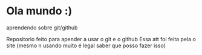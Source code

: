 # Ola mundo :)
 aprendendo sobre git/github

Repositorio feito para apender a usar o git e o github
Essa att foi feita pela o site (mesmo n usando muito é legal saber que posso fazer isso)

